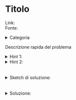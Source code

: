 # Titolo
Link:    
Fonte:    
<details>
  <summary>Categoria</summary>

  
</details>
       
Descrizione rapida del problema
<details>
  <summary>Hint 1:</summary>

  
</details>
<details>
  <summary>Hint 2:</summary>

  
</details>
<br></br> 

<details>
  <summary>Sketch di soluzione:</summary>

  
</details>
<br></br>

<details>
  <summary>Soluzione:</summary>

  ```cpp
  #include <bits/stdc++.h>
  using namespace std;

  int main(){
    
  }

  ``` 
</details>
